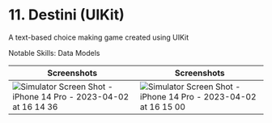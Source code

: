 # 11. Destini (UIKit)
A text-based choice making game created using UIKit

Notable Skills: Data Models

| Screenshots | Screenshots |
| ----------- | ----------- |
| ![Simulator Screen Shot - iPhone 14 Pro - 2023-04-02 at 16 14 36](https://user-images.githubusercontent.com/53140446/229363365-e8179b74-d19c-4ff4-9e08-2fcb321ff39e.png) | ![Simulator Screen Shot - iPhone 14 Pro - 2023-04-02 at 16 15 00](https://user-images.githubusercontent.com/53140446/229363374-57fdf386-c049-406c-94b6-b0530da2fbde.png) |
